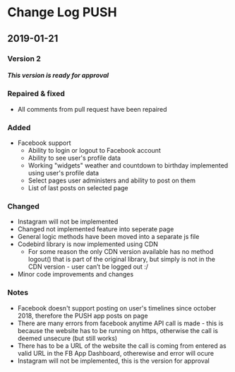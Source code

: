 # Change Log PUSH

## 2019-01-21
<h3>Version 2</h2>
<h5>This version is ready for approval</h3>

### Repaired & fixed
- All comments from pull request have been repaired

### Added
- Facebook support
    - Ability to login or logout to Facebook account
    - Ability to see user's profile data
    - Working "widgets" weather and countdown to birthday implemented using user's profile data
    - Select pages user administers and ability to post on them
    - List of last posts on selected page

### Changed
- Instagram will not be implemented
- Changed not implemented feature into seperate page
- General logic methods have been moved into a separate js file
- Codebird library is now implemented using CDN
    - For some reason the only CDN version available has no method logout() that is part of the original library, but simply is not in the CDN version - user can’t be logged out :/
- Minor code improvements and changes

### Notes
- Facebook doesn't support posting on user's timelines since october 2018, therefore the PUSH app posts on page
- There are many errors from facebook anytime API call is made - this is because the website has to be running on https, otherwise the call is deemed unsecure (but still works)
- There has to be a URL of the website the call is coming from entered as valid URL in the FB App Dashboard, otherewise and error will ocure
- Instagram will not be implemented, this is the version for approval